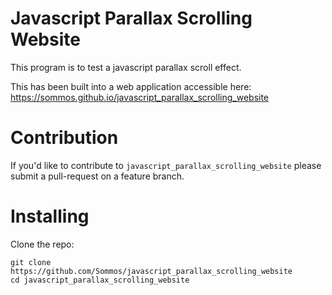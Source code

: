 # Javascript Parallax Scrolling Website
This program is to test a javascript parallax scroll effect.

This has been built into a web application accessible here: https://sommos.github.io/javascript_parallax_scrolling_website

# Contribution 

If you'd like to contribute to `javascript_parallax_scrolling_website` please submit a pull-request on a feature branch.

# Installing

Clone the repo:

    git clone https://github.com/Sommos/javascript_parallax_scrolling_website
    cd javascript_parallax_scrolling_website